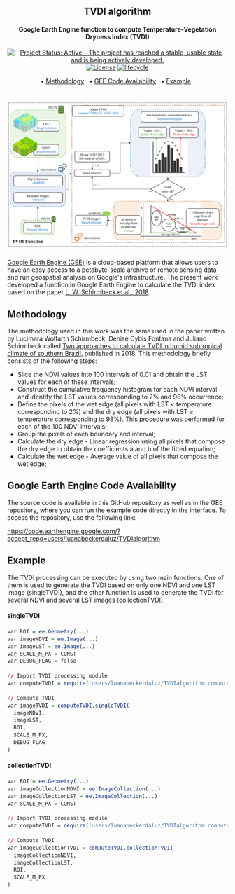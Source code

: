 <h2 align="center">
  TVDI algorithm
</h2>

<h4 align="center">Google Earth Engine function to compute Temperature-Vegetation Dryness Index (TVDI)</h4>

<p align="center">
<a href="https://www.repostatus.org/#active"><img src="https://www.repostatus.org/badges/latest/active.svg" alt="Project Status: Active – The project has reached a stable, usable
state and is being actively
developed."></a>
<a href="https://opensource.org/licenses/MIT"><img src="https://img.shields.io/badge/license-MIT-green" alt="License"></a>
<a href="https://www.tidyverse.org/lifecycle/#maturing"><img src="https://img.shields.io/badge/lifecycle-maturing-blue.svg" alt="lifecycle"></a>
<br>
</p>


<p align="center">  
  • <a href="#methodology">Methodology</a> &nbsp;
  • <a href="#google-earth-engine-code-availability">GEE Code Availability</a> &nbsp;
  • <a href="#example">Example</a> &nbsp;
</p>


<h1 align="center">
  <a><img src="TVDI_function_image.png" width="800"></a>
</h1>


[Google Earth Engine (GEE)](https://earthengine.google.com/) is a cloud-based platform that allows users to have an easy access to a petabyte-scale archive of remote sensing data and run geospatial analysis on Google's infrastructure. The present work developed a function in Google Earth Engine to calculate the TVDI index based on the paper [L. W. Schirmbeck et al., 2018](https://doi.org/10.1590/1678-992X-2016-0315).



## Methodology
The methodology used in this work was the same used in the paper written by Lucimara Wolfarth Schirmbeck, Denise Cybis Fontana and Juliano Schirmbeck called [Two approaches to calculate TVDI in humid subtropical climate of southern Brazil](https://doi.org/10.1590/1678-992X-2016-0315), published in 2018. This methodology briefly consists of the following steps: 

- Slice the NDVI values into 100 intervals of 0.01 and obtain the LST values for each of these intervals;
- Construct the cumulative frequency histogram for each NDVI interval and identify the LST values corresponding to 2% and 98% occurrence;
- Define the pixels of the wet edge (all pixels with LST < temperature corresponding to 2%) and the dry edge (all pixels with LST ≥ temperature corresponding to 98%). This procedure was performed for each of the 100 NDVI intervals;
- Group the pixels of each boundary and interval;
- Calculate the dry edge - Linear regression using all pixels that compose the dry edge to obtain the coefficients a and b of the fitted equation;
- Calculate the wet edge - Average value of all pixels that compose the wet edge;



## Google Earth Engine Code Availability

The source code is available in this GitHub repository as well as in the GEE repository, where you can run the example code directly in the interface. To access the repository, use the following link:

https://code.earthengine.google.com/?accept_repo=users/luanabeckerdaluz/TVDIalgorithm



## Example

The TVDI processing can be executed by using two main functions. One of them is used to generate the TVDI based on only one NDVI and one LST image (singleTVDI), and the other function is used to generate the TVDI for several NDVI and several LST images (collectionTVDI). 

#### singleTVDI

``` r
var ROI = ee.Geometry(...)
var imageNDVI = ee.Image(...)
var imageLST = ee.Image(...)
var SCALE_M_PX = CONST
var DEBUG_FLAG = false

// Import TVDI processing module
var computeTVDI = require('users/luanabeckerdaluz/TVDIalgorithm:computeTVDI')

// Compute TVDI
var imageTVDI = computeTVDI.singleTVDI(
  imageNDVI, 
  imageLST, 
  ROI, 
  SCALE_M_PX, 
  DEBUG_FLAG
)
```


#### collectionTVDI

``` r
var ROI = ee.Geometry(...)
var imageCollectionNDVI = ee.ImageCollection(...)
var imageCollectionLST = ee.ImageCollection(...)
var SCALE_M_PX = CONST

// Import TVDI processing module
var computeTVDI = require('users/luanabeckerdaluz/TVDIalgorithm:computeTVDI')

// Compute TVDI
var imageCollectionTVDI = computeTVDI.collectionTVDI(
  imageCollectionNDVI, 
  imageCollectionLST, 
  ROI, 
  SCALE_M_PX
)
```

